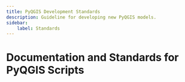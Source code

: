 ```yaml
---
title: PyQGIS Development Standards
description: Guideline for developing new PyQGIS models.
sidebar: 
    label: Standards
---
```


# Documentation and Standards for PyQGIS Scripts
